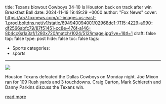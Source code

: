 title: Texans blowout Cowboys 34-10 Is Houston back on track after win Breakfast Ball
date: 2024-11-19 19:49:29 +0000
author: "Fox News"
cover: https://a57.foxnews.com/cf-images.us-east-1.prod.boltdns.net/v1/static/694940094001/02968dc1-7115-4229-a990-df2566abfc79/87f51451-cc8e-476f-a146-8b4cc6a1a3af/1280x720/match/1024/512/image.jpg?ve=1&tl=1
draft: false
top: false
type: post
hide: false
toc: false
tags:
  - Sports
categories:
  - sports
---

![](https://a57.foxnews.com/cf-images.us-east-1.prod.boltdns.net/v1/static/694940094001/02968dc1-7115-4229-a990-df2566abfc79/87f51451-cc8e-476f-a146-8b4cc6a1a3af/1280x720/match/1024/512/image.jpg?ve=1&tl=1)

Houston Texans defeated the Dallas Cowboys on Monday night. Joe Mixon ran for 109 Rush yards and 3 touchdowns. Craig Carton, Mark Schlereth and Danny Parkins discuss the Texans win.

[read more](https://www.foxsports.com/watch/fmc-vf0eq9kwx9yb8h3q)

